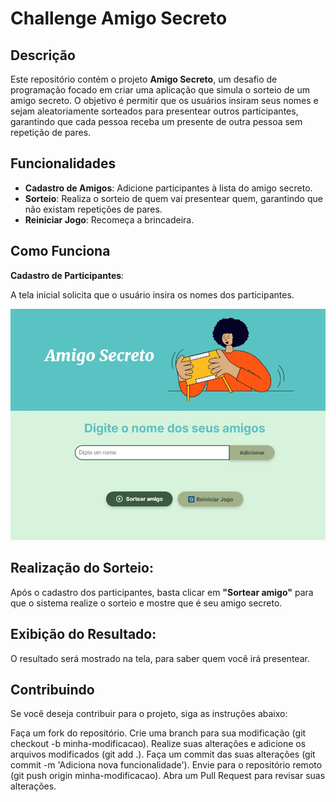 # Challenge Amigo Secreto

## Descrição

Este repositório contém o projeto **Amigo Secreto**, um desafio de programação focado em criar uma aplicação que simula o sorteio de um amigo secreto. O objetivo é permitir que os usuários insiram seus nomes e sejam aleatoriamente sorteados para presentear outros participantes, garantindo que cada pessoa receba um presente de outra pessoa sem repetição de pares.

## Funcionalidades

- **Cadastro de Amigos**: Adicione participantes à lista do amigo secreto.
- **Sorteio**: Realiza o sorteio de quem vai presentear quem, garantindo que não existam repetições de pares.
- **Reiniciar Jogo**: Recomeça a brincadeira.

## Como Funciona
**Cadastro de Participantes**:

A tela inicial solicita que o usuário insira os nomes dos participantes.

![tela inicial amigo secreto](assets/readme.JPG)

## Realização do Sorteio:

Após o cadastro dos participantes, basta clicar em **"Sortear amigo"** para que o sistema realize o sorteio e mostre que é seu amigo secreto.

## Exibição do Resultado:

O resultado será mostrado na tela, para saber quem você irá presentear.






## Contribuindo

Se você deseja contribuir para o projeto, siga as instruções abaixo:

Faça um fork do repositório.
Crie uma branch para sua modificação (git checkout -b minha-modificacao).
Realize suas alterações e adicione os arquivos modificados (git add .).
Faça um commit das suas alterações (git commit -m 'Adiciona nova funcionalidade').
Envie para o repositório remoto (git push origin minha-modificacao).
Abra um Pull Request para revisar suas alterações.
